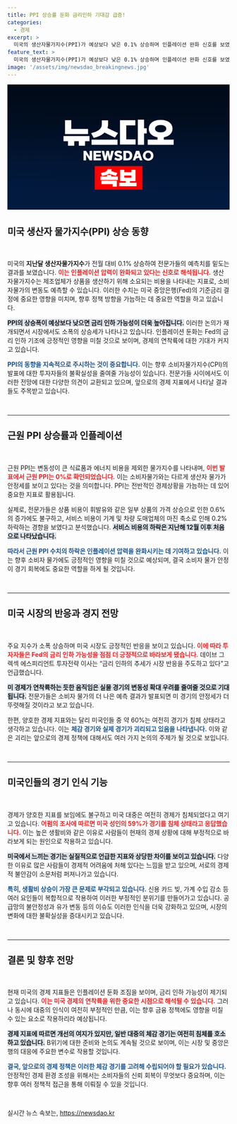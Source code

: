 ```yaml
---
title: PPI 상승률 둔화 금리인하 기대감 급증!
categories:
  - 경제
excerpt: >
  미국의 생산자물가지수(PPI)가 예상보다 낮은 0.1% 상승하며 인플레이션 완화 신호를 보였다. 14일 소비자물가 발표에 따라 금리 인하 기대감이 높아지며, 경기 연착륙 가능성도 커지고 있다. 현재 미국인 60%가 경기 침체를 체감하고 있다.
feature_text: >
  미국의 생산자물가지수(PPI)가 예상보다 낮은 0.1% 상승하며 인플레이션 완화 신호를 보였다. 14일 소비자물가 발표에 따라 금리 인하 기대감이 높아지며, 경기 연착륙 가능성도 커지고 있다. 현재 미국인 60%가 경기 침체를 체감하고 있다.
image: '/assets/img/newsdao_breakingnews.jpg'
---
```


<p><img src="/assets/img/newsdao_breakingnews.jpg" alt="koreaapp 속보" /></p>

<h2 data-ke-size="size26">미국 생산자 물가지수(PPI) 상승 동향</h2>

<p data-ke-size="size16">&nbsp;</p>

<p>미국의 <strong>지난달 생산자물가지수</strong>가 전월 대비 0.1% 상승하여 전문가들의 예측치를 밑도는 결과를 보였습니다. <b><span style="color: #ee2323;">이는 인플레이션 압력이 완화되고 있다는 신호로 해석됩니다.</span></b> 생산자물가지수는 제조업체가 상품을 생산하기 위해 소요되는 비용을 나타내는 지표로, 소비자물가의 변동도 예측할 수 있습니다. 이러한 수치는 미국 중앙은행(Fed)의 기준금리 결정에 중요한 영향을 미치며, 향후 정책 방향을 가늠하는 데 중요한 역할을 하고 있습니다.</p>

<p><b><span style="background-color: #21538527;">PPI의 상승폭이 예상보다 낮으면 금리 인하 가능성이 더욱 높아집니다.</span></b> 이러한 논의가 재개되면서 시장에서도 소폭의 상승세가 나타나고 있습니다. 인플레이션 둔화는 Fed의 금리 인하 기조에 긍정적인 영향을 미칠 것으로 보이며, 경제의 연착륙에 대한 기대가 커지고 있습니다.</p>

<p><b><span style="color: #1a5490;">PPI의 동향을 지속적으로 주시하는 것이 중요합니다.</span></b> 이는 향후 소비자물가지수(CPI)의 발표에 대한 투자자들의 불확실성을 줄여줄 가능성이 있습니다. 전문가들 사이에서도 이러한 전망에 대한 다양한 의견이 교환되고 있으며, 앞으로의 경제 지표에서 나타날 결과들도 주목받고 있습니다.</p>

<p data-ke-size="size16">&nbsp;</p>

<hr>

<h2 data-ke-size="size26">근원 PPI 상승률과 인플레이션</h2>

<p data-ke-size="size16">&nbsp;</p>

<p>근원 PPI는 변동성이 큰 식료품과 에너지 비용을 제외한 물가지수를 나타내며, <b><span style="color: #ee2323;">이번 발표에서 근원 PPI는 0%로 확인되었습니다.</span></b> 이는 소비자물가와는 다르게 생산자 물가가 안정세를 보이고 있다는 것을 의미합니다. PPI는 전반적인 경제상황을 가늠하는 데 있어 중요한 지표로 활용됩니다. </p>

<p>실제로, 전문가들은 상품 비용이 휘발유와 같은 일부 상품의 가격 상승으로 인한 0.6%의 증가에도 불구하고, 서비스 비용이 기계 및 차량 도매업체의 마진 축소로 인해 0.2% 하락하는 경향을 보였다고 분석했습니다. <b><span style="background-color: #21538527;">서비스 비용의 하락은 지난해 12월 이후 처음으로 나타났습니다.</span></b></p>

<p><b><span style="color: #1a5490;">따라서 근원 PPI 수치의 하락은 인플레이션 압력을 완화시키는 데 기여하고 있습니다.</span></b> 이는 향후 소비자 물가에도 긍정적인 영향을 미칠 것으로 예상되며, 결국 소비자 물가 안정이 경기 회복에도 중요한 역할을 하게 될 것입니다.</p>

<p data-ke-size="size16">&nbsp;</p>

<hr>

<h2 data-ke-size="size26">미국 시장의 반응과 경지 전망</h2>

<p data-ke-size="size16">&nbsp;</p>

<p>주요 지수가 소폭 상승하며 미국 시장도 긍정적인 반응을 보이고 있습니다. <b><span style="color: #ee2323;">이에 따라 투자자들은 Fed의 금리 인하 가능성을 점점 더 긍정적으로 바라보게 됐습니다.</span></b> 데이브 그렉섹 에스피리언트 투자전략 이사는 “금리 인하의 추세가 시장 반응을 주도하고 있다”고 언급했습니다. </p>

<p><b><span style="background-color: #21538527;">미 경제가 연착륙하는 듯한 움직임은 실물 경기의 변동성 확대 우려를 줄여줄 것으로 기대됩니다.</span></b> 전문가들은 소비자 물가의 더 나은 예측 결과가 발표되면 미 경기의 안정세가 더 뚜렷해질 것이라고 보고 있습니다.</p>

<p>한편, 양호한 경제 지표와는 달리 미국인들 중 약 60%는 여전히 경기가 침체 상태라고 생각하고 있습니다. 이는 <b><span style="color: #1a5490;">체감 경기와 실제 경기가 괴리되고 있음을 나타냅니다.</span></b> 이와 같은 괴리는 앞으로의 경제 정책에 대해서도 여러 가지 논의의 주제가 될 것으로 보입니다.</p>

<p data-ke-size="size16">&nbsp;</p>

<hr>

<h2 data-ke-size="size26">미국인들의 경기 인식 기능</h2>

<p data-ke-size="size16">&nbsp;</p>

<p>경제가 양호한 지표를 보임에도 불구하고 미국 대중은 여전히 경제가 침체되었다고 여기고 있습니다. <b><span style="color: #ee2323;">어펌의 조사에 따르면 미국 성인의 59%가 경기를 침체 상태라고 응답했습니다.</span></b> 이는 높은 생활비와 같은 이유로 사람들이 현재의 경제 상황에 대해 부정적으로 바라보게 되는 원인으로 작용하고 있습니다.</p>

<p><b><span style="background-color: #21538527;">미국에서 느끼는 경기는 실질적으로 언급한 지표와 상당한 차이를 보이고 있습니다.</span></b> 다양한 이유로 많은 사람들이 경제적 어려움에 처해 있다는 느낌을 받고 있으며, 서로의 경제적 불안감이 소문처럼 퍼져나가고 있습니다. </p>

<p><b><span style="color: #1a5490;">특히, 생활비 상승이 가장 큰 문제로 부각되고 있습니다.</span></b> 신용 카드 빚, 가계 수입 감소 등 여러 요인들이 복합적으로 작용하여 이러한 부정적인 분위기를 만들어가고 있습니다. 공급망의 불안정성과 유가 변동 등의 이슈도 이러한 인식을 더욱 강화하고 있으며, 시장의 변화에 대한 불확실성을 증대시키고 있습니다.</p>

<p data-ke-size="size16">&nbsp;</p>

<hr>

<h2 data-ke-size="size26">결론 및 향후 전망</h2>

<p data-ke-size="size16">&nbsp;</p>

<p>현재 미국의 경제 지표들은 인플레이션 둔화 조짐을 보이며, 금리 인하 가능성이 제기되고 있습니다. <b><span style="color: #ee2323;">이는 미국 경제의 연착륙을 위한 중요한 시점으로 해석될 수 있습니다.</span></b> 그러나 동시에 대중의 인식이 여전히 부정적인 만큼, 이는 향후 금융 정책에도 영향을 미칠 수 있는 요소로 작용하리라 예상됩니다.</p>

<p><b><span style="background-color: #21538527;">경제 지표에 따르면 개선의 여지가 있지만, 일반 대중의 체감 경기는 여전히 침체를 호소하고 있습니다.</span></b> B위기에 대한 준비와 논의도 계속될 것으로 보이며, 이는 시장 및 중앙은행의 대응에 주요한 변수로 작용할 것입니다.</p>

<p><b><span style="color: #1a5490;">결국, 앞으로의 경제 정책은 이러한 체감 경기를 고려해 수립되어야 할 필요가 있습니다.</span></b> 안정적인 경제 환경 조성을 위해서는 소비자들의 신뢰 회복이 무엇보다 중요하며, 이는 향후 여러 정책적 접근을 통해 이뤄질 수 있을 것입니다. </p>

<p data-ke-size="size16">&nbsp;</p>
실시간 뉴스 속보는, <a href="https://newsdao.kr" rel="dofollow">https://newsdao.kr</a>


